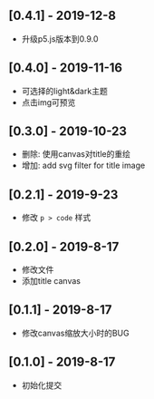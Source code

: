 ## [0.4.1] - 2019-12-8

* 升级p5.js版本到0.9.0

## [0.4.0] - 2019-11-16

* 可选择的light&dark主题
* 点击img可预览

## [0.3.0] - 2019-10-23

* 删除: 使用canvas对title的重绘
* 增加: add svg filter for title image

## [0.2.1] - 2019-9-23

* 修改 `p > code` 样式

## [0.2.0] - 2019-8-17

* 修改文件
* 添加title canvas

## [0.1.1] - 2019-8-17

* 修改canvas缩放大小时的BUG

## [0.1.0] - 2019-8-17

* 初始化提交